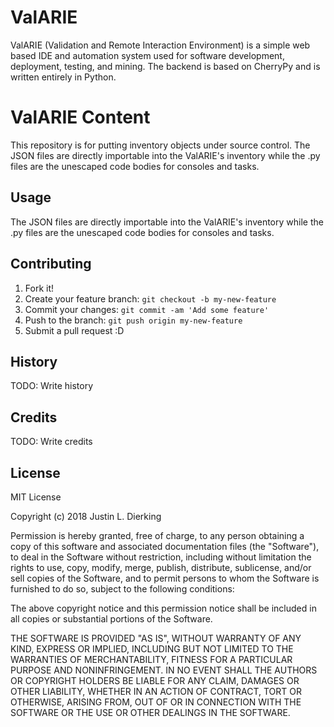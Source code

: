 # ValARIE

ValARIE (Validation and Remote Interaction Environment) is a simple web based IDE and
automation system used for software development, deployment, testing, and mining. The
backend is based on CherryPy and is written entirely in Python. 

# ValARIE Content

This repository is for putting inventory objects under source control. The JSON files are directly importable into the ValARIE's inventory while the .py files are the unescaped code bodies for consoles and tasks.

## Usage

The JSON files are directly importable into the ValARIE's inventory while the .py files are the unescaped code bodies for consoles and tasks.

## Contributing

1. Fork it!
2. Create your feature branch: `git checkout -b my-new-feature`
3. Commit your changes: `git commit -am 'Add some feature'`
4. Push to the branch: `git push origin my-new-feature`
5. Submit a pull request :D

## History

TODO: Write history

## Credits

TODO: Write credits

## License

MIT License

Copyright (c) 2018 Justin L. Dierking

Permission is hereby granted, free of charge, to any person obtaining a copy
of this software and associated documentation files (the "Software"), to deal
in the Software without restriction, including without limitation the rights
to use, copy, modify, merge, publish, distribute, sublicense, and/or sell
copies of the Software, and to permit persons to whom the Software is
furnished to do so, subject to the following conditions:

The above copyright notice and this permission notice shall be included in all
copies or substantial portions of the Software.

THE SOFTWARE IS PROVIDED "AS IS", WITHOUT WARRANTY OF ANY KIND, EXPRESS OR
IMPLIED, INCLUDING BUT NOT LIMITED TO THE WARRANTIES OF MERCHANTABILITY,
FITNESS FOR A PARTICULAR PURPOSE AND NONINFRINGEMENT. IN NO EVENT SHALL THE
AUTHORS OR COPYRIGHT HOLDERS BE LIABLE FOR ANY CLAIM, DAMAGES OR OTHER
LIABILITY, WHETHER IN AN ACTION OF CONTRACT, TORT OR OTHERWISE, ARISING FROM,
OUT OF OR IN CONNECTION WITH THE SOFTWARE OR THE USE OR OTHER DEALINGS IN THE
SOFTWARE.
